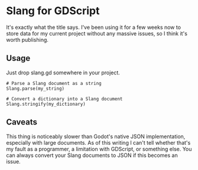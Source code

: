 # Slang for GDScript

It's exactly what the title says. I've been using it for a few weeks now to store data for my current project without any massive issues, so I think it's worth publishing.

## Usage

Just drop slang.gd somewhere in your project.

```
# Parse a Slang document as a string
Slang.parse(my_string)

# Convert a dictionary into a Slang document
Slang.stringify(my_dictionary)
```

## Caveats

This thing is noticeably slower than Godot's native JSON implementation, especially with large documents. As of this writing I can't tell whether that's my fault as a programmer, a limitation with GDScript, or something else. You can always convert your Slang documents to JSON if this becomes an issue.